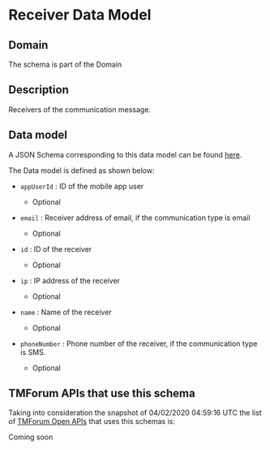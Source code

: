 # Receiver Data Model

## Domain

The  schema is part of the  Domain

## Description

Receivers of the communication message.

## Data model

A JSON Schema corresponding to this data model can be found
[here](https://github.com/tmforum-rand/schemas/blob/candidates/Common/Receiver.schema.json).

The Data model is defined as shown below:

- `appUserId` : ID of the mobile app user

  - Optional


- `email` : Receiver address of email, if the communication type is email

  - Optional


- `id` : ID of the receiver

  - Optional


- `ip` : IP address of the receiver

  - Optional


- `name` : Name of the receiver

  - Optional


- `phoneNumber` : Phone number of the receiver, if the communication type is SMS.

  - Optional






## TMForum APIs that use this schema

Taking into consideration the snapshot of 04/02/2020 04:59:16 UTC the list of [TMForum Open APIs](https://www.tmforum.org/open-apis/) that uses this schemas is:

Coming soon